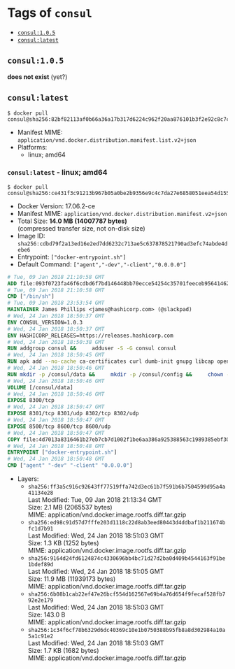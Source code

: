<!-- THIS FILE IS GENERATED VIA './update-remote.sh' -->

# Tags of `consul`

-	[`consul:1.0.5`](#consul105)
-	[`consul:latest`](#consullatest)

## `consul:1.0.5`

**does not exist** (yet?)

## `consul:latest`

```console
$ docker pull consul@sha256:82bf82113af0b66a36a17b317d6224c962f20aa876101b3f2e92c8c7c8035ebd
```

-	Manifest MIME: `application/vnd.docker.distribution.manifest.list.v2+json`
-	Platforms:
	-	linux; amd64

### `consul:latest` - linux; amd64

```console
$ docker pull consul@sha256:ce431f3c91213b967b05a0be2b9356e9c4c7da27e6858051eea54d155fd4948f
```

-	Docker Version: 17.06.2-ce
-	Manifest MIME: `application/vnd.docker.distribution.manifest.v2+json`
-	Total Size: **14.0 MB (14007787 bytes)**  
	(compressed transfer size, not on-disk size)
-	Image ID: `sha256:cdbd79f2a13ed16e2ed7dd6232c713ae5c637878521790ad3efc74abde4debe6`
-	Entrypoint: `["docker-entrypoint.sh"]`
-	Default Command: `["agent","-dev","-client","0.0.0.0"]`

```dockerfile
# Tue, 09 Jan 2018 21:10:58 GMT
ADD file:093f0723fa46f6cdbd6f7bd146448bb70ecce54254c35701feeceb956414622f in / 
# Tue, 09 Jan 2018 21:10:58 GMT
CMD ["/bin/sh"]
# Tue, 09 Jan 2018 23:53:54 GMT
MAINTAINER James Phillips <james@hashicorp.com> (@slackpad)
# Wed, 24 Jan 2018 18:50:37 GMT
ENV CONSUL_VERSION=1.0.3
# Wed, 24 Jan 2018 18:50:37 GMT
ENV HASHICORP_RELEASES=https://releases.hashicorp.com
# Wed, 24 Jan 2018 18:50:38 GMT
RUN addgroup consul &&     adduser -S -G consul consul
# Wed, 24 Jan 2018 18:50:45 GMT
RUN apk add --no-cache ca-certificates curl dumb-init gnupg libcap openssl su-exec &&     gpg --keyserver pgp.mit.edu --recv-keys 91A6E7F85D05C65630BEF18951852D87348FFC4C &&     mkdir -p /tmp/build &&     cd /tmp/build &&     wget ${HASHICORP_RELEASES}/consul/${CONSUL_VERSION}/consul_${CONSUL_VERSION}_linux_amd64.zip &&     wget ${HASHICORP_RELEASES}/consul/${CONSUL_VERSION}/consul_${CONSUL_VERSION}_SHA256SUMS &&     wget ${HASHICORP_RELEASES}/consul/${CONSUL_VERSION}/consul_${CONSUL_VERSION}_SHA256SUMS.sig &&     gpg --batch --verify consul_${CONSUL_VERSION}_SHA256SUMS.sig consul_${CONSUL_VERSION}_SHA256SUMS &&     grep consul_${CONSUL_VERSION}_linux_amd64.zip consul_${CONSUL_VERSION}_SHA256SUMS | sha256sum -c &&     unzip -d /bin consul_${CONSUL_VERSION}_linux_amd64.zip &&     cd /tmp &&     rm -rf /tmp/build &&     apk del gnupg openssl &&     rm -rf /root/.gnupg
# Wed, 24 Jan 2018 18:50:46 GMT
RUN mkdir -p /consul/data &&     mkdir -p /consul/config &&     chown -R consul:consul /consul
# Wed, 24 Jan 2018 18:50:46 GMT
VOLUME [/consul/data]
# Wed, 24 Jan 2018 18:50:46 GMT
EXPOSE 8300/tcp
# Wed, 24 Jan 2018 18:50:47 GMT
EXPOSE 8301/tcp 8301/udp 8302/tcp 8302/udp
# Wed, 24 Jan 2018 18:50:47 GMT
EXPOSE 8500/tcp 8600/tcp 8600/udp
# Wed, 24 Jan 2018 18:50:47 GMT
COPY file:4d7013a8316461b27eb7cb7d1002f1be6aa386a925388563c1989385ebf30c2c in /usr/local/bin/docker-entrypoint.sh 
# Wed, 24 Jan 2018 18:50:48 GMT
ENTRYPOINT ["docker-entrypoint.sh"]
# Wed, 24 Jan 2018 18:50:48 GMT
CMD ["agent" "-dev" "-client" "0.0.0.0"]
```

-	Layers:
	-	`sha256:ff3a5c916c92643ff77519ffa742d3ec61b7f591b6b7504599d95a4a41134e28`  
		Last Modified: Tue, 09 Jan 2018 21:13:34 GMT  
		Size: 2.1 MB (2065537 bytes)  
		MIME: application/vnd.docker.image.rootfs.diff.tar.gzip
	-	`sha256:ed98c91d57d7fffe203d1118c22d8ab3eed80443d4ddbaf1b211674bfc1d7b91`  
		Last Modified: Wed, 24 Jan 2018 18:51:03 GMT  
		Size: 1.3 KB (1252 bytes)  
		MIME: application/vnd.docker.image.rootfs.diff.tar.gzip
	-	`sha256:9164d24fd6124874c4330696bb4bc71d27d2ba0d409b4544163f91be1bdef89d`  
		Last Modified: Wed, 24 Jan 2018 18:51:05 GMT  
		Size: 11.9 MB (11939173 bytes)  
		MIME: application/vnd.docker.image.rootfs.diff.tar.gzip
	-	`sha256:6b08b1cab22ef47e26bcf554d162567e69b4a76d654f9fecaf528fb792e2e179`  
		Last Modified: Wed, 24 Jan 2018 18:51:03 GMT  
		Size: 143.0 B  
		MIME: application/vnd.docker.image.rootfs.diff.tar.gzip
	-	`sha256:1c34f6cf78b6329d6dc40369c10e1b0750388b95fb8a8d302984a10a5a1c91e2`  
		Last Modified: Wed, 24 Jan 2018 18:51:03 GMT  
		Size: 1.7 KB (1682 bytes)  
		MIME: application/vnd.docker.image.rootfs.diff.tar.gzip
